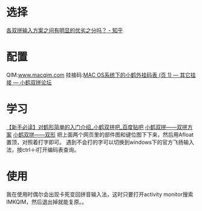 # 选择
[各双拼输入方案之间有明显的优劣之分吗？ - 知乎](http://www.zhihu.com/question/20191383)

# 配置
QIM:www.macqim.com
挂接码:[MAC OS系统下的小鹤外挂码表 (页 1) — 其它挂接 — 小鹤双拼论坛](http://www.flypy.com/bbs/viewtopic.php?id=68)

# 学习
[【新手必读】对鹤形简单的入门介绍_小鹤双拼吧_百度贴吧](http://tieba.baidu.com/p/2419324180)
[小鹤双拼——双拼方案](http://www.flypy.com/pin.html)
[小鹤双拼——双形](http://www.flypy.com/xing.html)
把上面两个网页里的部件图和键位图下下来，然后用Afloat置顶，对照着打字即可。
遇到不会打的字可以切换到windows下的官方飞扬输入法，按ctrl＋i打开编码表查询。

# 使用
我在使用时偶尔会出现卡死变回拼音输入法，这时只要打开activity monitor搜索IMKQIM，然后退出掉就能复原。。
